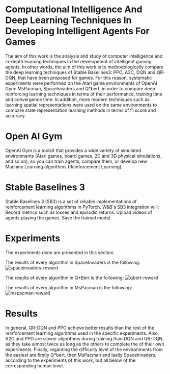 # Computational Intelligence And Deep Learning Techniques In Developing Intelligent Agents For Games

The aim of this work is the analysis and study of computer intelligence and in-depth learning techniques in the development of intelligent gaming agents. In other words, the aim of this work is to methodologically compare the deep learning techniques of Stable Baselines3: PPO, A2C, DQN and QR-DQN, that have been proposed for games. For this reason, systematic experiments were performed on the Atari game environments of OpenAI Gym: MsPacman, SpaceInvaders and Q*bert, in order to compare deep reinforcing learning techniques in terms of their performance, training time and convergence time. In addition, more modern techniques such as learning spatial representations were used on the same environments to compare state representation learning methods in terms of f1 score and accuracy.

# Open AI Gym

OpenAI Gym is a toolkit that provides a wide variety of simulated environments (Atari games, board games, 2D and 3D physical simulations, and so on), so you can train agents, compare them, or develop new Machine Learning algorithms (Reinforcement Learning).

# Stable Baselines 3

Stable Baselines 3 (SB3) is a set of reliable implementations of reinforcement learning algorithms in PyTorch. W&B's SB3 integration will: Record metrics such as losses and episodic returns. Upload videos of agents playing the games. Save the trained model.

# Experiments

The experiments done are presented in this section.

The results of every algorithm in SpaceInvaders is the following:
![spaceinvaders-reward](https://user-images.githubusercontent.com/37047286/229602602-25053544-f86f-4fee-bc42-933a9b34a208.png)

The results of every algorithm in Q*Bert is the following:
![qbert-reward](https://user-images.githubusercontent.com/37047286/229602707-b562ec4c-2b13-47fc-b851-0beafe8aa610.png)

The results of every algorithm in MsPacman is the following:
![mspacman-reward](https://user-images.githubusercontent.com/37047286/229602744-99fe66c9-3855-4fec-9d0d-250b91b6fcdd.png)

# Results

In general, QR-DQN and PPO achieve better results than the rest of the reinforcement learning algorithms used in the specific experiments. Also, A2C and PPO are slower algorithms during training than DQN and QR-DQN, as they take almost twice as long as the others to complete the of their own experiments. Finally, regarding the difficulty level of the environments from the easiest are firstly Q*bert, then MsPacman and lastly SpaceInvaders, according to the experiments of this work, but all below of the corresponding human level.
